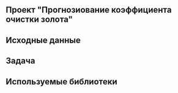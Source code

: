 ## Проект "Прогнозиование коэффициента очистки золота"
## Исходные данные
## Задача
## Используемые библиотеки
